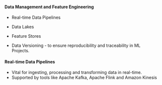 #### Data Management and Feature Engineering 

- Real-time Data Pipelines 
- Data Lakes 
- Feature Stores 

- Data Versioning - to ensure reproducibility and traceability in ML Projects. 

#### Real-time Data Pipelines 

- Vital for ingesting, processing and transforming data in real-time. 
- Supported by tools like Apache Kafka, Apache Flink and Amazon Kinesis 
